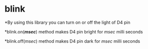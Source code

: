 # blink
*By using this library you can turn on or off the light of D4 pin

*blink.on(_**msec**_) method makes D4 pin bright for *_msec_* milli seconds

*blink.off(*msec*) method makes D4 pin dark for *msec* milli seconds
